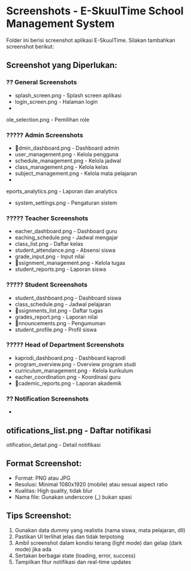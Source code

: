 # Screenshots - E-SkuulTime School Management System

Folder ini berisi screenshot aplikasi E-SkuulTime. Silakan tambahkan screenshot berikut:

## Screenshot yang Diperlukan:

### ?? General Screenshots
- splash_screen.png - Splash screen aplikasi
- login_screen.png - Halaman login
- ole_selection.png - Pemilihan role

### ????? Admin Screenshots
- dmin_dashboard.png - Dashboard admin
- user_management.png - Kelola pengguna
- schedule_management.png - Kelola jadwal
- class_management.png - Kelola kelas
- subject_management.png - Kelola mata pelajaran
- eports_analytics.png - Laporan dan analytics
- system_settings.png - Pengaturan sistem

### ????? Teacher Screenshots
- 	eacher_dashboard.png - Dashboard guru
- 	eaching_schedule.png - Jadwal mengajar
- class_list.png - Daftar kelas
- student_attendance.png - Absensi siswa
- grade_input.png - Input nilai
- ssignment_management.png - Kelola tugas
- student_reports.png - Laporan siswa

### ????? Student Screenshots
- student_dashboard.png - Dashboard siswa
- class_schedule.png - Jadwal pelajaran
- ssignments_list.png - Daftar tugas
- grades_report.png - Laporan nilai
- nnouncements.png - Pengumuman
- student_profile.png - Profil siswa

### ????? Head of Department Screenshots
- kaprodi_dashboard.png - Dashboard kaprodi
- program_overview.png - Overview program studi
- curriculum_management.png - Kelola kurikulum
- 	eacher_coordination.png - Koordinasi guru
- cademic_reports.png - Laporan akademik

### ?? Notification Screenshots
- 
otifications_list.png - Daftar notifikasi
- 
otification_detail.png - Detail notifikasi

## Format Screenshot:
- Format: PNG atau JPG
- Resolusi: Minimal 1080x1920 (mobile) atau sesuai aspect ratio
- Kualitas: High quality, tidak blur
- Nama file: Gunakan underscore (_) bukan spasi

## Tips Screenshot:
1. Gunakan data dummy yang realistis (nama siswa, mata pelajaran, dll)
2. Pastikan UI terlihat jelas dan tidak terpotong
3. Ambil screenshot dalam kondisi terang (light mode) dan gelap (dark mode) jika ada
4. Sertakan berbagai state (loading, error, success)
5. Tampilkan fitur notifikasi dan real-time updates
